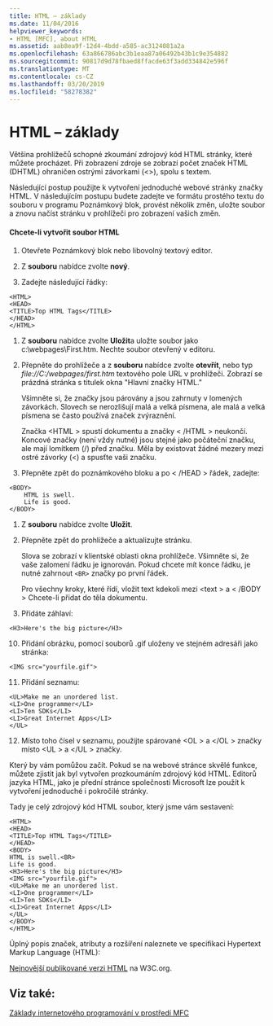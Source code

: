 ```yaml
---
title: HTML – základy
ms.date: 11/04/2016
helpviewer_keywords:
- HTML [MFC], about HTML
ms.assetid: aab8ea9f-12d4-4bdd-a585-ac3124081a2a
ms.openlocfilehash: 63a866786abc3b1eaa87a06492b43b1c9e354882
ms.sourcegitcommit: 90817d9d78fbaed8ffacde63f3add334842e596f
ms.translationtype: MT
ms.contentlocale: cs-CZ
ms.lasthandoff: 03/20/2019
ms.locfileid: "58278382"
---
```

# <a name="html-basics"></a>HTML – základy

Většina prohlížečů schopné zkoumání zdrojový kód HTML stránky, které můžete procházet. Při zobrazení zdroje se zobrazí počet značek HTML (DHTML) ohraničen ostrými závorkami (<>), spolu s textem.

Následující postup použijte k vytvoření jednoduché webové stránky značky HTML. V následujícím postupu budete zadejte ve formátu prostého textu do souboru v programu Poznámkový blok, provést několik změn, uložte soubor a znovu načíst stránku v prohlížeči pro zobrazení vašich změn.

#### <a name="to-create-an-html-file"></a>Chcete-li vytvořit soubor HTML

1. Otevřete Poznámkový blok nebo libovolný textový editor.

1. Z **souboru** nabídce zvolte **nový**.

1. Zadejte následující řádky:

```
<HTML>
<HEAD>
<TITLE>Top HTML Tags</TITLE>
</HEAD>
</HTML>
```

1. Z **souboru** nabídce zvolte **Uložit**a uložte soubor jako c:\webpages\First.htm. Nechte soubor otevřený v editoru.

1. Přepněte do prohlížeče a z **souboru** nabídce zvolte **otevřít**, nebo typ *file://C:/webpages/first.htm* textového pole URL v prohlížeči. Zobrazí se prázdná stránka s titulek okna "Hlavní značky HTML."

   Všimněte si, že značky jsou párovány a jsou zahrnuty v lomených závorkách. Slovech se nerozlišují malá a velká písmena, ale malá a velká písmena se často používá značek zvýraznění.

   Značka \<HTML > spustí dokumentu a značky  \< /HTML > neukončí. Koncové značky (není vždy nutné) jsou stejné jako počáteční značku, ale mají lomítkem (/) před značku. Měla by existovat žádné mezery mezi ostré závorky (<) a spusťte vaši značku.

1. Přepněte zpět do poznámkového bloku a po  \< /HEAD > řádek, zadejte:

```
<BODY>
    HTML is swell.
    Life is good.
</BODY>
```

1. Z **souboru** nabídce zvolte **Uložit**.

1. Přepněte zpět do prohlížeče a aktualizujte stránku.

   Slova se zobrazí v klientské oblasti okna prohlížeče. Všimněte si, že vaše zalomení řádku je ignorován. Pokud chcete mít konce řádku, je nutné zahrnout `<BR>` značky po první řádek.

   Pro všechny kroky, které řídí, vložit text kdekoli mezi \<text > a  \< /BODY > Chcete-li přidat do těla dokumentu.

9. Přidáte záhlaví:

```
<H3>Here's the big picture</H3>
```

10. Přidání obrázku, pomocí souborů .gif uloženy ve stejném adresáři jako stránka:

```
<IMG src="yourfile.gif">
```

11. Přidání seznamu:

```
<UL>Make me an unordered list.
<LI>One programmer</LI>
<LI>Ten SDKs</LI>
<LI>Great Internet Apps</LI>
</UL>
```

12. Místo toho čísel v seznamu, použijte spárované \<OL > a \</OL > značky místo \<UL > a \</UL > značky.

Který by vám pomůžou začít. Pokud se na webové stránce skvělé funkce, můžete zjistit jak byl vytvořen prozkoumáním zdrojový kód HTML. Editorů jazyka HTML, jako je přední stránce společnosti Microsoft lze použít k vytvoření jednoduché i pokročilé stránky.

Tady je celý zdrojový kód HTML soubor, který jsme vám sestavení:

```
<HTML>
<HEAD>
<TITLE>Top HTML Tags</TITLE>
</HEAD>
<BODY>
HTML is swell.<BR>
Life is good.
<H3>Here's the big picture</H3>
<IMG src="yourfile.gif">
<UL>Make me an unordered list.
<LI>One programmer</LI>
<LI>Ten SDKs</LI>
<LI>Great Internet Apps</LI>
</UL>
</BODY>
</HTML>
```

Úplný popis značek, atributy a rozšíření naleznete ve specifikaci Hypertext Markup Language (HTML):

[Nejnovější publikované verzi HTML](https://www.w3.org/TR/html/) na W3C.org.

## <a name="see-also"></a>Viz také:

[Základy internetového programování v prostředí MFC](../mfc/mfc-internet-programming-basics.md)
